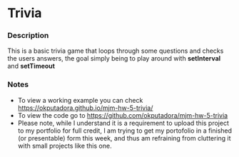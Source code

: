 # Trivia
### Description
This is a basic trivia game that loops through some questions and checks the users answers, the goal simply being to play around with __setInterval__ and __setTimeout__

### Notes
* To view a working example you can check https://okputadora.github.io/mjm-hw-5-trivia/
* To view the code go to https://github.com/okputadora/mjm-hw-5-trivia
* Please note, while I understand it is a requirement to upload this project to my portfolio for full credit, I am trying to get my portofolio in a finished (or presentable) form this week, and thus am refraining from cluttering it with small projects like this one.
